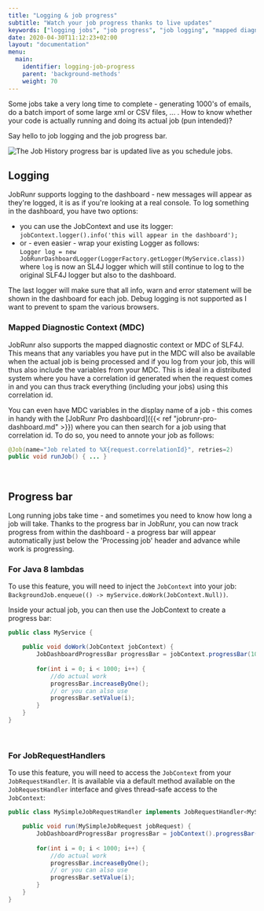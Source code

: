 ```yaml
---
title: "Logging & job progress"
subtitle: "Watch your job progress thanks to live updates"
keywords: ["logging jobs", "job progress", "job logging", "mapped diagnostic context", "mdc", "progress bar", "job logger"]
date: 2020-04-30T11:12:23+02:00
layout: "documentation"
menu: 
  main: 
    identifier: logging-job-progress
    parent: 'background-methods'
    weight: 70
---
```

Some jobs take a very long time to complete - generating 1000's of emails, do a batch import of some large xml or CSV files, ... . How to know whether your code is actually running and doing its actual job (pun intended)?

Say hello to job logging and the job progress bar.

![](/documentation/job-progress.gif "The Job History progress bar is updated live as you schedule jobs.")

## Logging
JobRunr supports logging to the dashboard - new messages will appear as they're logged, it is as if you're looking at a real console. To log something in the dashboard, you have two options:

- you can use the JobContext and use its logger:<br>
`jobContext.logger().info('this will appear in the dashboard');`
- or - even easier - wrap your existing Logger as follows:<br>
`Logger log = new JobRunrDashboardLogger(LoggerFactory.getLogger(MyService.class))`<br>
where `log` is now an SL4J logger which will still continue to log to the original SLF4J logger but also to the dashboard.

The last logger will make sure that all info, warn and error statement will be shown in the dashboard for each job. Debug logging is not supported as I want to prevent to spam the various browsers.

### Mapped Diagnostic Context (MDC)
JobRunr also supports the mapped diagnostic context or MDC of SLF4J. This means that any variables you have put in the MDC will also be available when the actual job is being processed and if you log from your job, this will thus also include the variables from your MDC. This is ideal in a distributed system where you have a correlation id generated when the request comes in and you can thus track everything (including your jobs) using this correlation id.

You can even have MDC variables in the display name of a job - this comes in handy with the [JobRunr Pro dashboard]({{< ref "jobrunr-pro-dashboard.md" >}}) where you can then search for a job using that correlation id. To do so, you need to annote your job as follows:

```java
@Job(name="Job related to %X{request.correlationId}", retries=2)
public void runJob() { ... }
```
<br/>


## Progress bar
Long running jobs take time - and sometimes you need to know how long a job will take. Thanks to the progress bar in JobRunr, you can now track progress from within the dashboard - a progress bar will appear automatically just below the 'Processing job' header and advance while work is progressing.

### For Java 8 lambdas
To use this feature, you will need to inject the `JobContext` into your job: 
`BackgroundJob.enqueue(() -> myService.doWork(JobContext.Null))`.

Inside your actual job, you can then use the JobContext to create a progress bar:

```java
public class MyService {

	public void doWork(JobContext jobContext) {
    	JobDashboardProgressBar progressBar = jobContext.progressBar(1000);
        
        for(int i = 0; i < 1000; i++) {
        	//do actual work
            progressBar.increaseByOne();
            // or you can also use
            progressBar.setValue(i);
        }
    }
}
```

<br/>

### For JobRequestHandlers
To use this feature, you will need to access the `JobContext` from your `JobRequestHandler`. It is available via a default method available on the `JobRequestHandler` interface and gives thread-safe access to the `JobContext`: 


```java
public class MySimpleJobRequestHandler implements JobRequestHandler<MySimpleJobRequest> {

	public void run(MySimpleJobRequest jobRequest) {
    	JobDashboardProgressBar progressBar = jobContext().progressBar(1000);
        
        for(int i = 0; i < 1000; i++) {
        	//do actual work
            progressBar.increaseByOne();
            // or you can also use
            progressBar.setValue(i);
        }
    }
}
```

